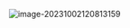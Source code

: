 ​	![image-20231002120813159](C:\Users\jjjjjjava\Nutstore\1\我的坚果云\typora\typora-pic\image-20231002120813159.png)

